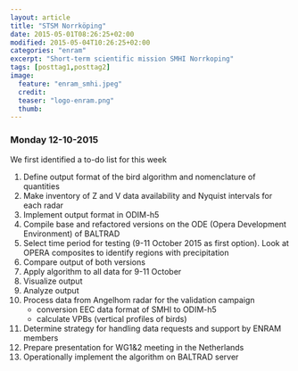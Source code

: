 ```yaml
---
layout: article
title: "STSM Norrköping"
date: 2015-05-01T08:26:25+02:00
modified: 2015-05-04T10:26:25+02:00
categories: "enram" 
excerpt: "Short-term scientific mission SMHI Norrkoping"
tags: [posttag1,posttag2]
image:
  feature: "enram_smhi.jpeg"
  credit:
  teaser: "logo-enram.png" 
  thumb: 
---
```



### Monday 12-10-2015

We first identified a to-do list for this week

1. Define output format of the bird algorithm and nomenclature of quantities
1. Make inventory of Z and V data availability and Nyquist intervals for each radar
1. Implement output format in ODIM-h5
1. Compile base and refactored versions on the ODE (Opera Development Environment) of BALTRAD
1. Select time period for testing (9-11 October 2015 as first option). Look at OPERA composites to identify regions with precipitation
1. Compare output of both versions
1. Apply algorithm to all data for 9-11 October
1. Visualize output
1. Analyze output
1. Process data from Angelhom radar for the validation campaign
	- conversion EEC data format of SMHI to ODIM-h5
	- calculate VPBs (vertical profiles of birds)
1. Determine strategy for handling data requests and support by ENRAM members
1. Prepare presentation for WG1&2 meeting in the Netherlands
1. Operationally implement the algorithm on BALTRAD server

